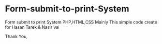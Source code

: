 # Form-submit-to-print-System
Form submit to print System PHP,HTML,CSS
Mainly This simple code create for Hasan Tarek & Nasir vai

Thank You,
